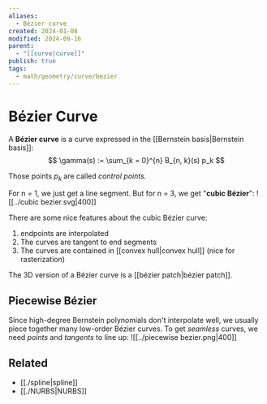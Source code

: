 ```yaml
---
aliases:
  - Bézier curve
created: 2024-01-08
modified: 2024-09-16
parent:
  - "[[curve|curve]]"
publish: true
tags:
  - math/geometry/curve/bezier
---
```

# Bézier Curve
A **Bézier curve** is a curve expressed in the [[Bernstein basis|Bernstein basis]]:
$$
\gamma(s) := \sum_{k = 0}^{n} B_{n, k}(s) p_k
$$

Those points $p_k$ are called *control points*.

For n = 1, we just get a line segment. But for n = 3, we get "**cubic Bézier**":
![[../cubic bezier.svg|400]]

There are some nice features about the cubic Bézier curve:
1. endpoints are interpolated
2. The curves are tangent to end segments
3. The curves are contained in [[convex hull|convex hull]] (nice for rasterization)

The 3D version of a Bézier curve is a [[bézier patch|bézier patch]].
## Piecewise Bézier
Since high-degree Bernstein polynomials don't interpolate well, we usually piece together many low-order Bézier curves. To get _seamless_ curves, we need _points_ and _tangents_ to line up:
![[../piecewise bezier.png|400]]

## Related
- [[./spline|spline]]
- [[./NURBS|NURBS]]